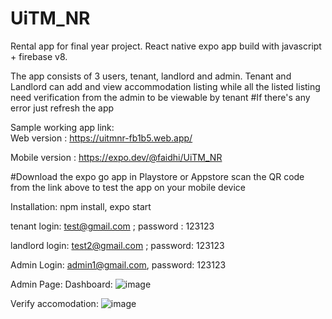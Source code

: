 # UiTM_NR
Rental app for final year project.
React native expo app build with javascript + firebase v8.

The app consists of 3 users, tenant, landlord and admin.
Tenant and Landlord can add and view accommodation listing while all the listed listing need verification from the admin to be viewable by tenant
#If there's any error just refresh the app

Sample working app link:  
Web version : https://uitmnr-fb1b5.web.app/

Mobile version : https://expo.dev/@faidhi/UiTM_NR

#Download the expo go app in Playstore or Appstore scan the QR code from the link above to test the app on your mobile device

Installation:
npm install,
expo start

tenant login: test@gmail.com ; password : 123123

landlord login: test2@gmail.com ; password: 123123

Admin Login: admin1@gmail.com, password: 123123

Admin Page:
Dashboard:
![image](https://user-images.githubusercontent.com/12720029/160025306-03b2fee7-8332-426c-b353-4957572aa555.png)

Verify accomodation:
![image](https://user-images.githubusercontent.com/12720029/160025766-fd36ceb3-59af-43f8-9ba8-62d5d7e9f866.png)

